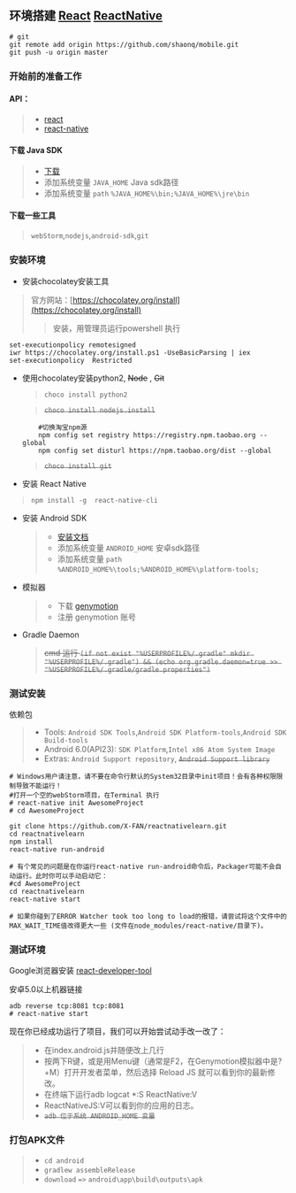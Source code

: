 ## 环境搭建 [React](https://github.com/shaonq/mobile/blob/master/React.md) [ReactNative](https://github.com/shaonq/mobile/blob/master/md/ReactNative.md)
```
# git 
git remote add origin https://github.com/shaonq/mobile.git
git push -u origin master
```

### 开始前的准备工作
#### API：
>+ [react](https://tianxiangbing.github.io/react-cn/)
>+ [react-native](http://reactnative.cn/docs/0.40/activityindicator.html#content)

#### 下载 Java SDK

>- [下载]()        
>- 添加系统变量 `JAVA_HOME` Java sdk路径        
>- 添加系统变量 `path`  `%JAVA_HOME%\bin;%JAVA_HOME%\jre\bin`

#### 下载一些工具
> `webStorm`,`nodejs`,`android-sdk`,`git`

### 安装环境

* 安装chocolatey安装工具
 >  官方网站：[https://chocolatey.org/install](https://chocolatey.org/install)
 >> 安装，用管理员运行powershell 执行
```
set-executionpolicy remotesigned
iwr https://chocolatey.org/install.ps1 -UseBasicParsing | iex
set-executionpolicy  Restricted
```
 > 
 
* 使用chocolatey安装python2, ~~Node~~ , ~~Git~~ 
  > `choco install python2`
  
  >  ~~`choco install nodejs.install`~~ 

  ```
      #切换淘宝npm源
      npm config set registry https://registry.npm.taobao.org --global
      npm config set disturl https://npm.taobao.org/dist --global
    ```
  > ~~`choco install git`~~ 
  
*  安装 React Native
 > `npm install -g  react-native-cli`

*  安装 Android SDK
	>- [安装文档](https://dsx.bugly.qq.com/repository/1)
    >- 添加系统变量 `ANDROID_HOME` 安卓sdk路径
    >-  添加系统变量 `path`  `%ANDROID_HOME%\tools;%ANDROID_HOME%\platform-tools;`
* 模拟器

    > - 下载 [genymotion](https://www.genymotion.com/download/) 
	> - 注册 genymotion 账号

* Gradle Daemon
	> ~~cmd 运行
`(if not exist "%USERPROFILE%/.gradle" mkdir "%USERPROFILE%/.gradle") && (echo org.gradle.daemon=true >> "%USERPROFILE%/.gradle/gradle.properties")`~~

### 测试安装
依赖包
 >+ Tools: `Android SDK Tools`,`Android SDK Platform-tools`,`Android SDK Build-tools`
 >+ Android 6.0(API23): `SDK Platform`,`Intel x86 Atom System Image`
 >+ Extras: `Android Support repository`, ~~`Android Support library`~~ 

```
# Windows用户请注意，请不要在命令行默认的System32目录中init项目！会有各种权限限制导致不能运行！
#打开一个空的webStorm项目，在Terminal 执行
# react-native init AwesomeProject
# cd AwesomeProject

git clone https://github.com/X-FAN/reactnativelearn.git
cd reactnativelearn
npm install
react-native run-android

# 有个常见的问题是在你运行react-native run-android命令后，Packager可能不会自动运行。此时你可以手动启动它：
#cd AwesomeProject
cd reactnativelearn
react-native start

# 如果你碰到了ERROR Watcher took too long to load的报错，请尝试将这个文件中的MAX_WAIT_TIME值改得更大一些 (文件在node_modules/react-native/目录下)。

```
### 测试环境
Google浏览器安装 [react-developer-tool](https://chrome.google.com/webstore/detail/react-developer-tools/fmkadmapgofadopljbjfkapdkoienihi?utm_source=chrome-ntp-icon)

安卓5.0以上机器链接
```
adb reverse tcp:8081 tcp:8081
# react-native start

```
现在你已经成功运行了项目，我们可以开始尝试动手改一改了：


> - 在index.android.js并随便改上几行
> - 按两下R键，或是用Menu键（通常是F2，在Genymotion模拟器中是?+M）打开开发者菜单，然后选择 Reload JS 就可以看到你的最新修改。
> - 在终端下运行adb logcat *:S ReactNative:V 
> -  ReactNativeJS:V可以看到你的应用的日志。
> - ~~`adb 位于系统 ANDROID_HOME 变量`~~

### 打包APK文件

>- `cd android`
>- `gradlew assembleRelease`
>- `download` `=>` `android\app\build\outputs\apk`


  
